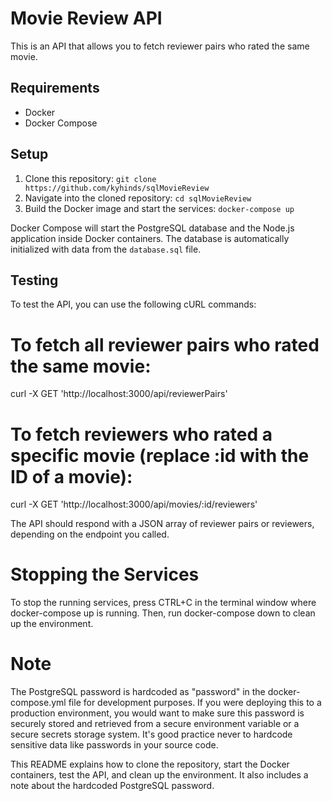 # Movie Review API

This is an API that allows you to fetch reviewer pairs who rated the same movie. 

## Requirements

* Docker
* Docker Compose

## Setup

1. Clone this repository: `git clone https://github.com/kyhinds/sqlMovieReview`
2. Navigate into the cloned repository: `cd sqlMovieReview`
3. Build the Docker image and start the services: `docker-compose up`

Docker Compose will start the PostgreSQL database and the Node.js application inside Docker containers. The database is automatically initialized with data from the `database.sql` file.

## Testing

To test the API, you can use the following cURL commands:

# To fetch all reviewer pairs who rated the same movie:
curl -X GET 'http://localhost:3000/api/reviewerPairs'

# To fetch reviewers who rated a specific movie (replace :id with the ID of a movie):
curl -X GET 'http://localhost:3000/api/movies/:id/reviewers'

The API should respond with a JSON array of reviewer pairs or reviewers, depending on the endpoint you called.

# Stopping the Services
To stop the running services, press CTRL+C in the terminal window where docker-compose up is running. Then, run docker-compose down to clean up the environment.

# Note
The PostgreSQL password is hardcoded as "password" in the docker-compose.yml file for development purposes. If you were deploying this to a production environment, you would want to make sure this password is securely stored and retrieved from a secure environment variable or a secure secrets storage system. It's good practice never to hardcode sensitive data like passwords in your source code.

This README explains how to clone the repository, start the Docker containers, test the API, and clean up the environment. It also includes a note about the hardcoded PostgreSQL password.

